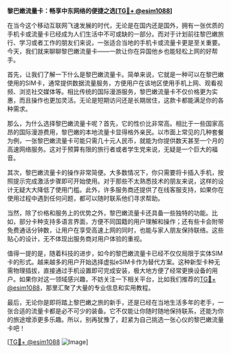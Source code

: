 **黎巴嫩流量卡：畅享中东网络的便捷之选[[TG💪+ @esim1088](https://t.me/s/esim1088)]**

在当今这个移动互联网飞速发展的时代，无论是在国内还是国外，拥有一张优质的手机卡或流量卡已经成为人们生活中不可或缺的一部分。而对于计划前往黎巴嫩旅行、学习或者工作的朋友们来说，一张适合当地的手机卡或流量卡更是至关重要。今天，我们就来聊聊黎巴嫩流量卡——一款让你在异国他乡也能轻松上网的好帮手。

首先，让我们了解一下什么是黎巴嫩流量卡。简单来说，它就是一种可以在黎巴嫩使用的SIM卡，通常提供数据流量服务，方便用户在该地区使用手机上网、观看视频、浏览社交媒体等。相比传统的国际漫游服务，黎巴嫩流量卡不仅价格更为实惠，而且操作也更加灵活。无论是短期访问还是长期居住，这款卡都能满足你的各种需求。

那么，为什么选择黎巴嫩流量卡呢？首先，它的性价比非常高。相比于一些国家高昂的国际漫游费用，黎巴嫩的本地流量卡显得格外亲民。以市面上常见的几种套餐为例，一张黎巴嫩流量卡可能只需几十元人民币，就能为你提供数天甚至一个月的高速网络服务。这对于预算有限的旅行者或者学生党来说，无疑是一个巨大的福音。

其次，黎巴嫩流量卡的操作非常简便。大多数情况下，你只需要将卡插入手机，按照提示完成激活步骤即可开始使用。对于那些不太熟悉技术的朋友来说，这样的设计无疑大大降低了使用门槛。此外，许多服务商还提供了在线客服支持，如果你在使用过程中遇到任何问题，都可以随时联系他们寻求帮助。

当然，除了价格和服务上的优势之外，黎巴嫩流量卡还具备一些独特的功能。比如，部分卡种支持多语言界面，方便不同国籍的用户理解和操作；还有些卡会附带免费通话分钟数，让用户在享受高速上网的同时，也能与家人朋友保持联络。这些贴心的设计，无不体现出服务商对用户体验的重视。

值得一提的是，随着科技的进步，如今的黎巴嫩流量卡已经不仅仅局限于实体SIM卡的形式。越来越多的用户开始选择虚拟eSIM卡作为替代方案。这种新型卡种无需物理插拔，直接通过手机设置即可完成安装，极大地方便了经常更换设备的用户。如果你对这一领域感兴趣，不妨关注一下相关平台，比如我们推荐的[TG💪+ @esim1088](https://t.me/s/esim1088)，那里汇聚了大量的专业信息和实用教程。

最后，无论你是即将踏上黎巴嫩之旅的新手，还是已经在当地生活多年的老手，一张合适的流量卡都是必不可少的装备。它不仅能让你随时随地保持联系，还能为你的旅途增添更多乐趣。所以，别再犹豫了，赶紧为自己挑选一张心仪的黎巴嫩流量卡吧！

[[TG💪+ @esim1088](https://t.me/s/esim1088) ![Image](https://i.postimg.cc/4NQfJmqS/Snipaste-2025-05-13-00-14-12.png)]
